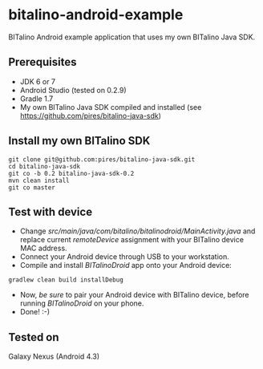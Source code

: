 bitalino-android-example
========================

BITalino Android example application that uses my own BITalino Java SDK.

## Prerequisites ##
- JDK 6 or 7
- Android Studio (tested on 0.2.9)
- Gradle 1.7
- My own BITalino Java SDK compiled and installed (see https://github.com/pires/bitalino-java-sdk)

## Install my own BITalino SDK ##
```
git clone git@github.com:pires/bitalino-java-sdk.git
cd bitalino-java-sdk
git co -b 0.2 bitalino-java-sdk-0.2
mvn clean install
git co master
```

## Test with device ##
* Change _src/main/java/com/bitalino/bitalinodroid/MainActivity.java_ and replace current _remoteDevice_ assignment
with your BITalino device MAC address.
* Connect your Android device through USB to your workstation.
* Compile and install *BITalinoDroid* app onto your Android device:

```
gradlew clean build installDebug
```

* Now, *be sure* to pair your Android device with BITalino device, before running _BITalinoDroid_ on your phone.
* Done! :-)

## Tested on ##
Galaxy Nexus (Android 4.3)
